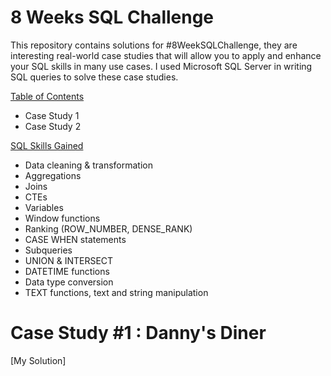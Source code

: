 # 8 Weeks SQL Challenge
This repository contains solutions for #8WeekSQLChallenge, they are interesting real-world case studies that will allow you to apply and enhance your SQL skills in many use cases.
I used Microsoft SQL Server in writing SQL queries to solve these case studies.

<ins> Table of Contents </ins>
* Case Study 1
* Case Study 2


<ins> SQL Skills Gained </ins>
* Data cleaning & transformation
* Aggregations
* Joins
* CTEs
* Variables
* Window functions
 * Ranking (ROW_NUMBER, DENSE_RANK)
* CASE WHEN statements
* Subqueries
* UNION & INTERSECT
* DATETIME functions
* Data type conversion
* TEXT functions, text and string manipulation

# Case Study #1 : Danny's Diner

[My Solution]
